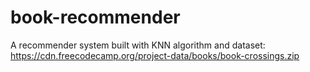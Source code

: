 # book-recommender
A recommender system built with KNN algorithm and dataset: https://cdn.freecodecamp.org/project-data/books/book-crossings.zip
